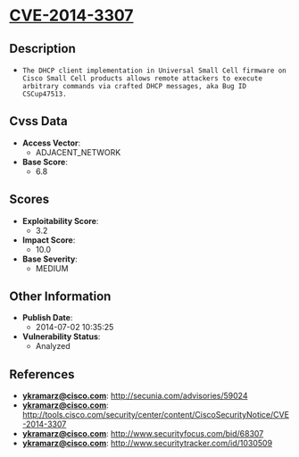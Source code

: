 
# [CVE-2014-3307](https://cve.mitre.org/cgi-bin/cvename.cgi?name=CVE-2014-3307)

## Description

- `The DHCP client implementation in Universal Small Cell firmware on Cisco Small Cell products allows remote attackers to execute arbitrary commands via crafted DHCP messages, aka Bug ID CSCup47513.`

## Cvss Data

- **Access Vector**:
  - ADJACENT_NETWORK
- **Base Score**:
  - 6.8

## Scores

- **Exploitability Score**:
  - 3.2
- **Impact Score**:
  - 10.0
- **Base Severity**:
  - MEDIUM

## Other Information

- **Publish Date**:
  - 2014-07-02 10:35:25
- **Vulnerability Status**:
  - Analyzed

## References

- **ykramarz@cisco.com**: http://secunia.com/advisories/59024
- **ykramarz@cisco.com**: http://tools.cisco.com/security/center/content/CiscoSecurityNotice/CVE-2014-3307
- **ykramarz@cisco.com**: http://www.securityfocus.com/bid/68307
- **ykramarz@cisco.com**: http://www.securitytracker.com/id/1030509
